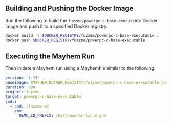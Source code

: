 ## Building and Pushing the Docker Image

Run the following to build the `fuzzme/powerpc-c-base-executable` Docker image and push it to a specified Docker registry.

```sh
docker build -t $DOCKER_REGISTRY/fuzzme/powerpc-c-base-executable .
docker push $DOCKER_REGISTRY/fuzzme/powerpc-c-base-executable
```

## Executing the Mayhem Run

Then initiate a Mayhem run using a Mayhemfile similar to the following:

```yaml
version: '1.13'
baseimage: $MAYHEM_DOCKER_REGISTRY/fuzzme/powerpc-c-base-executable:latest
duration: 600
project: fuzzme
target: powerpc-c-base-executable
cmds:
  - cmd: /fuzzme @@
    env:
      QEMU_LD_PREFIX: /usr/powerpc-linux-gnu
```
